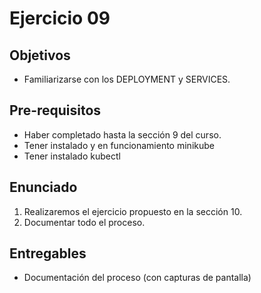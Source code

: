# Ejercicio 09

## Objetivos 

- Familiarizarse con los DEPLOYMENT y SERVICES.

## Pre-requisitos
- Haber completado hasta la sección 9 del curso.
- Tener instalado y en funcionamiento minikube
- Tener instalado kubectl

## Enunciado

1. Realizaremos el ejercicio propuesto en la sección 10.
2. Documentar todo el proceso.

## Entregables

- Documentación del proceso (con capturas de pantalla)
